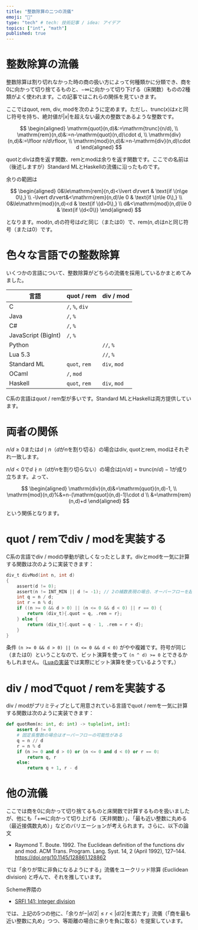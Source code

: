 ```yaml
---
title: "整数除算の二つの流儀"
emoji: "🌊"
type: "tech" # tech: 技術記事 / idea: アイデア
topics: ["int", "math"]
published: true
---
```


# 整数除算の流儀

整数除算は割り切れなかった時の商の扱い方によって何種類かに分類でき、商を0に向かって切り捨てるものと、$-\infty$に向かって切り下げる（床関数）ものの2種類がよく使われます。この記事ではこれらの関係を見ていきます。

ここではquot, rem, div, modを次のように定めます。ただし、$\mathrm{trunc}(x)$は$x$と同じ符号を持ち、絶対値が$\lvert x\rvert$を超えない最大の整数であるような整数です。

$$
\begin{aligned}
\mathrm{quot}(n,d)&:=\mathrm{trunc}(n/d), \\
\mathrm{rem}(n,d)&:=n-\mathrm{quot}(n,d)\cdot d, \\
\mathrm{div}(n,d)&:=\lfloor n/d\rfloor, \\
\mathrm{mod}(n,d)&:=n-\mathrm{div}(n,d)\cdot d
\end{aligned}
$$

quotとdivは商を返す関数、remとmodは余りを返す関数です。ここでの名前は（後述しますが）Standard MLとHaskellの流儀に沿ったものです。

余りの範囲は

$$
\begin{aligned}
0&\le\mathrm{rem}(n,d)<\lvert d\rvert & \text{if \(n\ge 0\),} \\
-\lvert d\rvert&<\mathrm{rem}(n,d)\le 0 & \text{if \(n\le 0\),} \\
0&\le\mathrm{mod}(n,d)<d & \text{if \(d>0\),} \\
d&<\mathrm{mod}(n,d)\le 0 & \text{if \(d<0\)}
\end{aligned}
$$

となります。$\mathrm{mod}(n,d)$の符号は$d$と同じ（または0）で、$\mathrm{rem}(n,d)$は$n$と同じ符号（または0）です。

# 色々な言語での整数除算

いくつかの言語について、整数除算がどちらの流儀を採用しているかまとめてみました。

| 言語 | quot / rem | div / mod |
|-|-|-|
| C | `/`, `%`, `div` | |
| Java | `/`, `%` | |
| C# | `/`, `%` | |
| JavaScript (BigInt) | `/`, `%` | |
| Python | | `//`, `%` |
| Lua 5.3 | | `//`, `%` |
| Standard ML | `quot`, `rem` | `div`, `mod` |
| OCaml | `/`, `mod` | |
| Haskell | `quot`, `rem` | `div`, `mod` |

C系の言語はquot / rem型が多いです。Standard MLとHaskellは両方提供しています。

# 両者の関係

$n/d\ge 0$または$d\mid n$（$d$が$n$を割り切る）の場合はdiv, quotとrem, modはそれぞれ一致します。

$n/d<0$で$d\nmid n$（$d$が$n$を割り切らない）の場合は$\lfloor n/d\rfloor=\mathrm{trunc}(n/d)-1$が成り立ちます。よって、

$$
\begin{aligned}
\mathrm{div}(n,d)&=\mathrm{quot}(n,d)-1, \\
\mathrm{mod}(n,d)%&=n-(\mathrm{quot}(n,d)-1)\cdot d \\
&=\mathrm{rem}(n,d)+d
\end{aligned}
$$

という関係となります。

# quot / remでdiv / modを実装する

C系の言語でdiv / modの挙動が欲しくなったとします。divとmodを一気に計算する関数は次のように実装できます：

```c
div_t divMod(int n, int d)
{
    assert(d != 0);
    assert(n != INT_MIN || d != -1); // 2の補数表現の場合、オーバーフローを起こす可能性がある
    int q = n / d;
    int r = n % d;
    if ((n >= 0 && d > 0) || (n <= 0 && d < 0) || r == 0) {
        return (div_t){.quot = q, .rem = r};
    } else {
        return (div_t){.quot = q - 1, .rem = r + d};
    }
}
```

条件 `(n >= 0 && d > 0) || (n <= 0 && d < 0)` がやや複雑です。符号が同じ（または0）ということなので、ビット演算を使って `(n ^ d) >= 0` とできるかもしれません。（[Luaの実装](https://github.com/lua/lua/blob/cf08915d62e338c987b71c078b148490510e9fe7/lvm.c#L714-L752)では実際にビット演算を使っているようです。）

# div / modでquot / remを実装する

div / modがプリミティブとして用意されている言語でquot / remを一気に計算する関数は次のように実装できます：

```python
def quotRem(n: int, d: int) -> tuple[int, int]:
    assert d != 0
    # 固定長整数の場合はオーバーフローの可能性がある
    q = n // d
    r = n % d
    if (n >= 0 and d > 0) or (n <= 0 and d < 0) or r == 0:
        return q, r
    else:
        return q + 1, r - d
```

# 他の流儀

ここでは商を0に向かって切り捨てるものと床関数で計算するものを扱いましたが、他にも「$+\infty$に向かって切り上げる（天井関数）」、「最も近い整数に丸める（最近接偶数丸め）」などのバリエーションが考えられます。さらに、以下の論文

* Raymond T. Boute. 1992. The Euclidean definition of the functions div and mod. ACM Trans. Program. Lang. Syst. 14, 2 (April 1992), 127–144. https://doi.org/10.1145/128861.128862

では「余りが常に非負になるようにする」流儀をユークリッド除算 (Euclidean division) と呼んで、それを推しています。

Scheme界隈の

* [SRFI 141: Integer division](https://srfi.schemers.org/srfi-141/srfi-141.html)

では、上記の5つの他に、「余りが$-\lvert d/2\rvert\le r<\lvert d/2\rvert$を満たす」流儀（「商を最も近い整数に丸め」つつ、等距離の場合に余りを負に取る）を提案しています。
